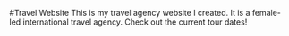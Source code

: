 #Travel Website 
This is my travel agency website I created. It is a female-led international travel agency. Check out the current tour dates!
